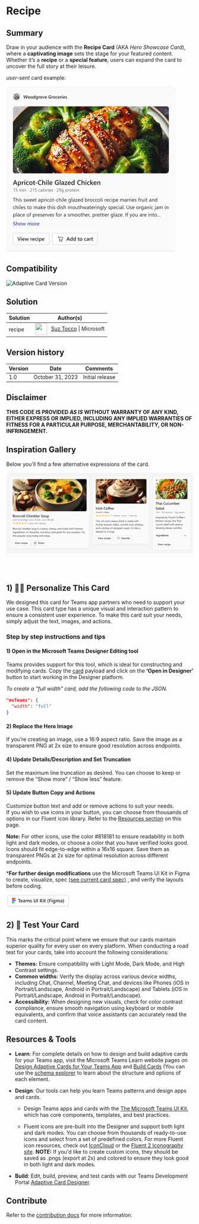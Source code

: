 # Recipe

## Summary

Draw in your audience with the <b>Recipe Card</b> (AKA _Hero Showcase Card_), where a <b>captivating image</b> sets the stage for your featured content. Whether it’s a <b>recipe</b> or a <b>special feature</b>, users can expand the card to uncover the full story at their leisure.

_user-sent_ card example:

![picture of the extension in action](assets/recipeCard.png)

## Compatibility

![Adaptive Card Version](https://img.shields.io/badge/Adaptive%20Card%20Version-xx-green.svg)

## Solution

Solution|Author(s)
--------|---------
recipe | <a href="https://github.com/SuzanneTocco"><img align="center" width="32" height="32" src="https://wsrv.nl/?url=https://avatars.githubusercontent.com/u/149005128?v=4&w=36&h=36&fit=cover&mask=circle"></a> &nbsp; [Suz Tocco](https://github.com/SuzanneTocco) \| Microsoft  

## Version history

Version|Date|Comments
-------|----|--------
1.0| October 31, 2023 | Initial release

## Disclaimer

**THIS CODE IS PROVIDED _AS IS_ WITHOUT WARRANTY OF ANY KIND, EITHER EXPRESS OR IMPLIED, INCLUDING ANY IMPLIED WARRANTIES OF FITNESS FOR A PARTICULAR PURPOSE, MERCHANTABILITY, OR NON-INFRINGEMENT.**

## Inspiration Gallery

Below you'll find a few alternative expressions of the card.

![picture of alterations](assets/inspiration.png)

<br><br>

## 1) 👩‍🎨 Personalize This Card

We designed this card for Teams app partners who need to support your use case. This card type has a unique visual and interaction pattern to ensure a consistent user experience. To make this card suit your needs, simply adjust the text, images, and actions.

### Step by step instructions and tips

#### 1) Open in the Microsoft Teams Designer Editing tool

Teams provides support for this tool, which is ideal for constructing and modifying cards. Copy the [card](card.json) payload and click on the <b>‘Open in Designer’</b> button to start working in the Designer platform.

_To create a "full width" card, add the following code to the JSON._ <br>

```json
"msTeams": {
  "width": "full"
}
```

#### 2) Replace the Hero Image

If you’re creating an image, use a 16:9 aspect ratio. Save the image as a transparent PNG at 2x size to ensure good resolution across endpoints.

#### 4) Update Details/Description and Set Truncation

Set the maximum line truncation as desired. You can choose to keep or remove the “Show more” / “Show less” feature.

#### 5) Update Button Copy and Actions

Customize button text and add or remove actions to suit your needs. <br>
If you wish to use icons in your button, you can choose from thousands of options in our Fluent icon library. Refer to the [Resources section](#resources--tools) on this page. 
<br>

<b>Note:</b> For other icons, use the color #818181 to ensure readability in both light and dark modes, or choose a color that you have verified looks good. Icons should fit edge-to-edge within a 16x16 square. Save them as transparent PNGs at 2x size for optimal resolution across different endpoints.
<br>

***For further design modifications** use the Microsoft Teams UI Kit in Figma to create, visualize, spec <a href="assets/communicationCard_spec.png">(see current card spec)</a> , and verify the layouts before coding.<br />

<a href="https://www.figma.com/community/file/916836509871353159">
<img src="../../assets/teams_ui_kit_button.png" width="172" alt="Get the Microsoft Teams UI Kit" />
</a>

<br>

## 2) 🚗 Test Your Card

This marks the critical point where we ensure that our cards maintain superior quality for every user on every platform. When conducting a road test for your cards, take into account the following considerations:

* <b>Themes:</b> Ensure compatibility with Light Mode, Dark Mode, and High Contrast settings.
* <b>Common widths:</b> Verify the display across various device widths, including Chat, Channel, Meeting Chat, and devices like Phones (iOS in Portrait/Landscape, Android in Portrait/Landscape) and Tablets (iOS in Portrait/Landscape, Android in Portrait/Landscape).
* <b>Accessibility:</b> When designing new visuals, check for color contrast compliance, ensure smooth navigation using keyboard or mobile equivalents, and confirm that voice assistants can accurately read the card content.

## Resources & Tools ##

* **Learn**: For complete details on how to design and build adaptive cards for your Teams app, visit the Microsoft Teams Learn website pages on  [Design Adaptive Cards for Your Teams App](https://learn.microsoft.com/en-us/microsoftteams/platform/task-modules-and-cards/cards/design-effective-cards?tabs=design) and [Build Cards](https://learn.microsoft.com/en-us/microsoftteams/platform/task-modules-and-cards/what-are-cards) (You can use the [schema explorer](https://adaptivecards.io/explorer/) to learn about the structure and options of each element.

* **Design**: Our tools can help you learn Teams patterns and design apps and cards.

  * Design Teams apps and cards with the [The Microsoft Teams UI Kit](https://www.figma.com/community/file/916836509871353159), which has core components, templates, and best practices.
 
  * Fluent icons are pre-built into the Designer and support both light and dark modes. You can choose from thousands of ready-to-use icons and select from a set of predefined colors. For more Fluent icon resources, check out [IconCloud](https://iconcloud.design/browse/Fluent%20System%20Library/Fluent%20Regular) or the [Fluent 2 Iconography site](https://fluent2.microsoft.design/iconography). <B>NOTE:</B> If you'd like to create custom icons, they should be saved as .pngs (export at 2x) and colored to ensure they look good in both light and dark modes.

* **Build**: Edit, build, preview, and test cards with our Teams Development Portal [Adaptive Card Designer](https://dev.teams.microsoft.com/cards).


</p>

## Contribute ##

Refer to the [contribution docs](/CONTRIBUTE.md) for more information.
